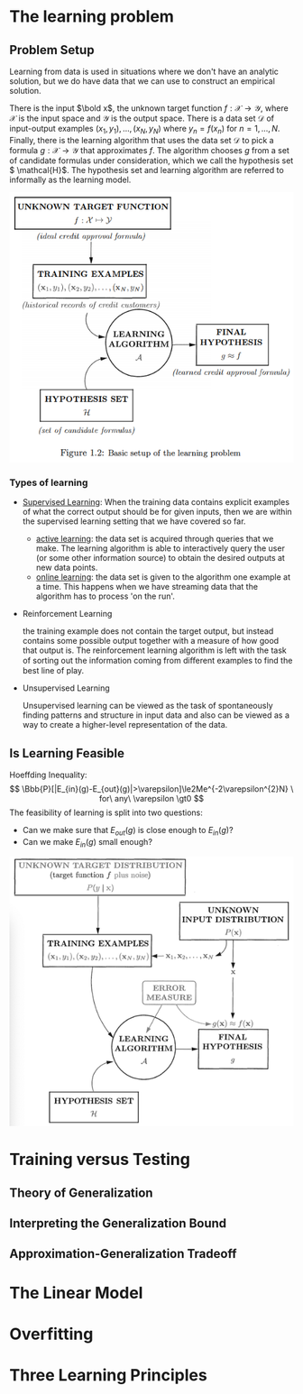 # The learning problem

## Problem Setup 

Learning from data is used in situations where we don't have an analytic solution, but we do have data that we can use to construct an empirical solution.

There is the input $\bold x$, the unknown target function $f: \mathcal{X}\to\mathcal{Y}$, where $\mathcal{X}$ is the input space and $\mathcal{Y}$ is the output space. There is a data set $\mathcal{D}$ of input-output examples $(x_1, y_1), ..., (x_N, y_N)$ where $y_n=f(x_n)$ for $n=1,...,N$. Finally, there is the learning algorithm that uses the data set $\mathcal{D}$ to pick a formula $g:  \mathcal{X}\to\mathcal{Y}$ that approximates $f$. The algorithm chooses $g$ from a set of candidate formulas under consideration, which we call the hypothesis set $ \mathcal{H}$. The hypothesis set and learning algorithm are referred to informally as the learning model.

![The basic setup of learning problem](./basic_setup_of_the_learning_problem.png)

### Types of learning
- [Supervised Learning](https://en.wikipedia.org/wiki/Supervised_learning): When the training data contains explicit examples of what the correct output should be for given inputs, then we are within the supervised learning setting that we have covered so far. 

  - [active learning](https://en.wikipedia.org/wiki/Active_learning_(machine_learning)): the data set is acquired through queries that we make. The learning algorithm is able to interactively query the user (or some other information source) to obtain the desired outputs at new data points.
  - [online learning](https://en.wikipedia.org/wiki/Online_machine_learning): the data set is given to the algorithm one example at a time. This happens when we have streaming data that the algorithm has to process 'on the run'. 

- Reinforcement Learning

  the training example does not contain the target output, but instead contains some possible output together with a measure of how good that output is. The reinforcement learning algorithm is left with the task of sorting out the information coming from diﬀerent examples to find the best line of play. 

- Unsupervised Learning

  Unsupervised learning can be viewed as the task of spontaneously finding patterns and structure in input data and also can be viewed as a way to create a higher-level representation of the data.
## Is Learning Feasible
Hoeffding Inequality:
$$
\Bbb{P}[|E_{in}(g)-E_{out}(g)|>\varepsilon]\le2Me^{-2\varepsilon^{2}N} \  for\ any\ \varepsilon \gt0
$$
The feasibility of learning is split into two questions:

- Can we make sure that $E_{out}(g)$  is close enough to $E_{in}(g)​$?
- Can we make $E_{in}(g)$ small enough?

![the general learning problem](.\the_general_learning_problem.png)

# Training versus Testing

## Theory of Generalization
## Interpreting the Generalization Bound
## Approximation-Generalization Tradeoff
# The Linear Model

# Overfitting

# Three Learning Principles

